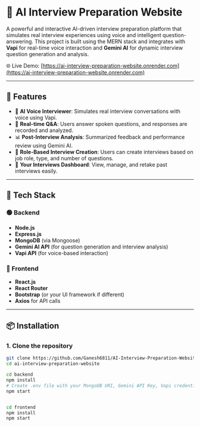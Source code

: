 # 🤖 AI Interview Preparation Website

A powerful and interactive AI-driven interview preparation platform that simulates real interview experiences using voice and intelligent question-answering. This project is built using the MERN stack and integrates with **Vapi** for real-time voice interaction and **Gemini AI** for dynamic interview question generation and analysis.

🌐 Live Demo: [https://ai-interview-preparation-website.onrender.com](https://ai-interview-preparation-website.onrender.com)

---

## 🚀 Features

- 🎤 **AI Voice Interviewer**: Simulates real interview conversations with voice using Vapi.
- 💬 **Real-time Q&A**: Users answer spoken questions, and responses are recorded and analyzed.
- 📊 **Post-Interview Analysis**: Summarized feedback and performance review using Gemini AI.
- 📝 **Role-Based Interview Creation**: Users can create interviews based on job role, type, and number of questions.
- 📂 **Your Interviews Dashboard**: View, manage, and retake past interviews easily.

---

## 🧰 Tech Stack

### 🟢 Backend
- **Node.js**
- **Express.js**
- **MongoDB** (via Mongoose)
- **Gemini AI API** (for question generation and interview analysis)
- **Vapi API** (for voice-based interaction)

### 🔵 Frontend
- **React.js**
- **React Router**
- **Bootstrap** (or your UI framework if different)
- **Axios** for API calls

---

## 📦 Installation

### 1. Clone the repository

```bash
git clone https://github.com/Ganesh6811/AI-Interview-Preparation-Website.git
cd ai-interview-preparation-website

cd backend
npm install
# Create .env file with your MongoDB URI, Gemini API Key, Vapi credentials, etc.
npm start


cd frontend
npm install
npm start
